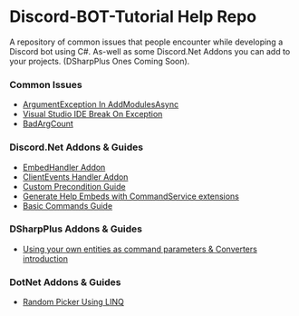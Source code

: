 # Discord-BOT-Tutorial Help Repo
A repository of common issues that people encounter while developing a Discord bot using C#.
As-well as some Discord.Net Addons you can add to your projects. (DSharpPlus Ones Coming Soon).

### Common Issues

- [ArgumentException In AddModulesAsync](Issues/ArgumentExceptionAddModulesAsync.md)
- [Visual Studio IDE Break On Exception](Issues/VisualStudioBreakOnException.md)
- [BadArgCount](Issues/BadArgCount.md)

### Discord.Net Addons & Guides

- [EmbedHandler Addon](Discord.Net-Addons/EmbedHandler/)
- [ClientEvents Handler Addon](Discord.Net-Addons/DiscordClientEvents)
- [Custom Precondition Guide](Discord.Net-Addons/CustomPreconditions)
- [Generate Help Embeds with CommandService extensions](https://github.com/Charly6596/Discord.Addons.CommandsExtension)
- [Basic Commands Guide](Discord.Net-Addons/BasicCommands/)

### DSharpPlus Addons & Guides

- [Using your own entities as command parameters & Converters introduction](https://github.com/Charly6596/DSharpConverterExample)

### DotNet Addons & Guides

- [Random Picker Using LINQ](DotNet-Addons/PickRandomLINQ.cs)